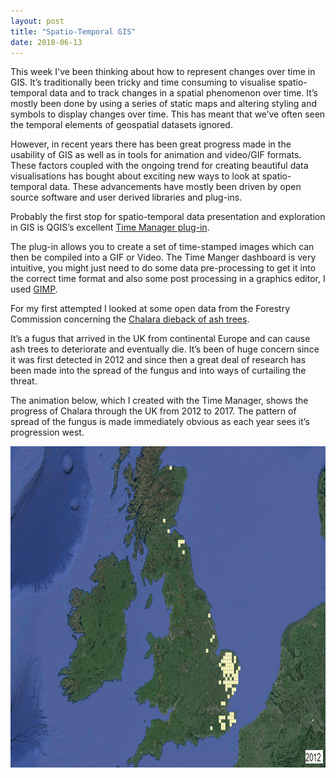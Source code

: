 ```yaml
---
layout: post
title: "Spatio-Temporal GIS"
date: 2018-06-13
---
```


This week I've been thinking about how to represent changes over time in GIS. It’s traditionally been tricky and time consuming to visualise spatio-temporal data and to track changes in a spatial phenomenon over time. It’s mostly been done by using a series of static maps and altering styling and symbols to display changes over time. This has meant that we’ve often seen the temporal elements of geospatial datasets ignored. 

However, in recent years there has been great progress made in the usability of GIS as well as in tools for animation and video/GIF formats. These factors coupled with the ongoing trend for creating beautiful data visualisations has bought about exciting new ways to look at spatio-temporal data. These advancements have mostly been driven by open source software and user derived libraries and plug-ins. 

Probably the first stop for spatio-temporal data presentation and exploration in GIS is QGIS’s excellent [Time Manager plug-in]( https://plugins.qgis.org/plugins/timemanager/).

The plug-in allows you to create a set of time-stamped images which can then be compiled into a GIF or Video. The Time Manger dashboard is very intuitive, you might just need to do some data pre-processing to get it into the correct time format and also some post processing in a graphics editor, I used [GIMP](https://www.gimp.org/).

For my first attempted I looked at some open data from the Forestry Commission concerning the [Chalara dieback of ash trees](https://www.forestry.gov.uk/ashdieback).

It’s a fugus that arrived in the UK from continental Europe and can cause ash trees to deteriorate and eventually die. It’s been of huge concern since it was first detected in 2012 and since then a great deal of research has been made into the spread of the fungus and into ways of curtailing the threat.

The animation below, which I created with the Time Manager, shows the progress of Chalara through the UK from 2012 to 2017. The pattern of spread of the fungus is made immediately obvious as each year sees it’s progression west. 

<img src="/ash_die_back.gif" alt="Ash Die Back" style="width:949x;height:514px;">
